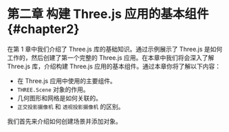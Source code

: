 # 第二章 构建 Three.js 应用的基本组件 {#chapter2}

在第 1 章中我们介绍了 Three.js 库的基础知识。通过示例展示了 Three.js 是如何工作的，然后创建了第一个完整的 Three.js 应用。在本章中我们将会深入了解 Three.js 库，介绍构建 Three.js 应用的基本组件。通过本章你将了解以下内容：

- 在 Three.js 应用中使用的主要组件。
-  `THREE.Scene` 对象的作用。
- 几何图形和网格是如何关联的。
-  `正交投影摄像机` 和 `透视投影摄像机` 的区别。

我们首先来介绍如何创建场景并添加对象。
